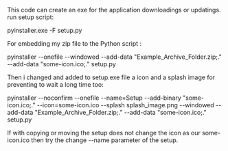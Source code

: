 
This code can create an exe for the application downloadings or updatings.
run setup script:

pyinstaller.exe -F setup.py

For embedding my zip file to the Python script :

pyinstaller --onefile --windowed --add-data "Example_Archive_Folder.zip;." --add-data "some-icon.ico;." setup.py


Then i changed and added to setup.exe file a icon and a splash image for preventing to wait a long time too:

pyinstaller --noconfirm --onefile --name=Setup --add-binary "some-icon.ico;." --icon=some-icon.ico --splash splash_image.png --windowed --add-data "Example_Archive_Folder.zip;." --add-data "some-icon.ico;." setup.py

If with copying or moving the setup does not change the icon as our some-icon.ico then try the change --name parameter of the setup.
